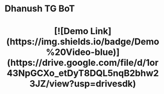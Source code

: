 # Dhanush TG BoT

<h1 align="center">
 [![Demo Link](https://img.shields.io/badge/Demo%20Video-blue)](https://drive.google.com/file/d/1or43NpGCXo_etDyT8DQL5nqB2bhw23JZ/view?usp=drivesdk)
</h1>
